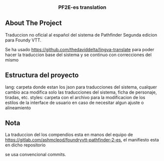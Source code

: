 
<div align="center">
<h3 align="center">PF2E-es translation</h3>

</div>

<!-- ABOUT THE PROJECT -->

## About The Project

Traduccion no oficial al español del sistema de Pathfinder Segunda edicion para Foundy VTT.

Se ha usado https://github.com/thedaviddelta/lingva-translate para poder hacer la traduccion base del sistema y se continuo con correcciones del mismo

## Estructura del proyecto

lang: carpeta donde estan los json para traducciones del sistema, cualquer cambio aca modifica solo las traducciones del sistema, ficha de personaje, tiradas, etc.
styles: carpeta con el archivo para la modificacion de los estilos de la interface de usuario en caso de necesitar algun ajuste o alineamiento

## Nota
La traduccion del los compendios esta en manos del equipo de https://gitlab.com/ashmcleod/foundryvtt-pathfinder-2-es, el manifiesto esta en dicho repositorio

se usa convencional commits.

